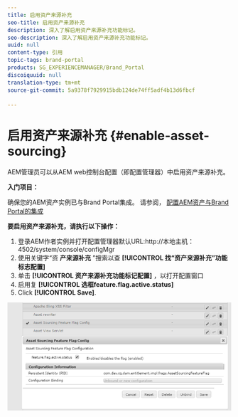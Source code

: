 ```yaml
---
title: 启用资产来源补充
seo-title: 启用资产来源补充
description: 深入了解启用资产来源补充功能标记。
seo-description: 深入了解启用资产来源补充功能标记。
uuid: null
content-type: 引用
topic-tags: brand-portal
products: SG_EXPERIENCEMANAGER/Brand_Portal
discoiquuid: null
translation-type: tm+mt
source-git-commit: 5a9378f7929915bdb124de74ff5adf4b13d6fbcf

---
```



# 启用资产来源补充 {#enable-asset-sourcing}

AEM管理员可以从AEM web控制台配置（即配置管理器）中启用资产来源补充。

**入门项目：**

确保您的AEM资产实例已与Brand Portal集成。 请参阅， [配置AEM资产与Brand Portal的集成](https://helpx.adobe.com/experience-manager/6-5/assets/using/brand-portal-configuring-integration.html)

**要启用资产来源补充，请执行以下操作：**
1. 登录AEM作者实例并打开配置管理器默认URL:http://本地主机：4502/system/console/configMgr
1. 使用关键字“资 **产来源补充** ”搜索以查 **[!UICONTROL 找“资产来源补充”功能标志配置]**
1. 单击 **[!UICONTROL 资产来源补充功能标记配置]** ，以打开配置窗口
1. 启用复 **[!UICONTROL 选框feature.flag.active.status]**
1. Click **[!UICONTROL Save]**.

![](assets/enable-asset-sourcing.png)
